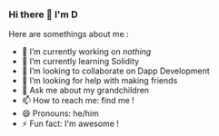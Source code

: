 ### Hi there 👋 I'm D

Here are somethings about me :

- 🔭 I’m currently working on *nothing*
- 🌱 I’m currently learning Solidity
- 👯 I’m looking to collaborate on Dapp Development
- 🤔 I’m looking for help with making friends
- 💬 Ask me about my grandchildren
- 📫 How to reach me: find me !
- 😄 Pronouns: he/him
- ⚡ Fun fact: I'm awesome !
